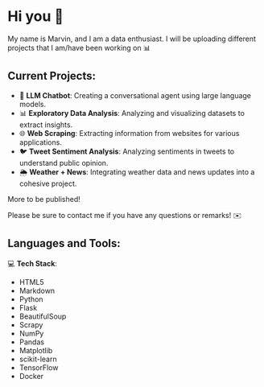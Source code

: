 # Hi you 👋

My name is Marvin, and I am a data enthusiast. I will be uploading different projects that I am/have been working on 📊

## Current Projects:

- 🤖 **LLM Chatbot**: Creating a conversational agent using large language models.
- 📊 **Exploratory Data Analysis**: Analyzing and visualizing datasets to extract insights.
- 🌐 **Web Scraping**: Extracting information from websites for various applications.
- 🐦 **Tweet Sentiment Analysis**: Analyzing sentiments in tweets to understand public opinion.
- 🌦️ **Weather + News**: Integrating weather data and news updates into a cohesive project.

More to be published!

Please be sure to contact me if you have any questions or remarks! ✉️

## Languages and Tools:

💻 **Tech Stack**:
- HTML5
- Markdown
- Python
- Flask
- BeautifulSoup
- Scrapy
- NumPy
- Pandas
- Matplotlib
- scikit-learn
- TensorFlow
- Docker
